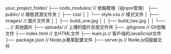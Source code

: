 your_project_folder/
├── node_modules/             // 依賴模塊（由npm管理）
├── public/                   // 靜態資源文件夾
│   ├── css/
│   │   └── style.css         // 樣式文件
│   ├── images/               // 圖片文件夾
│   │   ├── build_one.jpg
│   │   ├── build_two.jpg
│   │   └── ...               // 其他圖片
├── uploads/                  // 上傳的圖片存放文件夾
├── .gitignore                // Git忽略文件
├── index.html                // 主HTML文件
├── main.js                   // 客戶端的JavaScript文件
├── package.json              // Node.js專案配置文件
├── server.js                 // Node.js伺服器文件